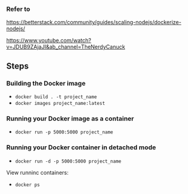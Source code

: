 ### Refer to

https://betterstack.com/community/guides/scaling-nodejs/dockerize-nodejs/

https://www.youtube.com/watch?v=JDUB9ZAjaJI&ab_channel=TheNerdyCanuck

## Steps

### Building the Docker image

- `docker build . -t project_name`
- `docker images project_name:latest`

### Running your Docker image as a container

- `docker run -p 5000:5000 project_name`

### Running your Docker container in detached mode

- `docker run -d -p 5000:5000 project_name`

View runninc containers:

- `docker ps`
